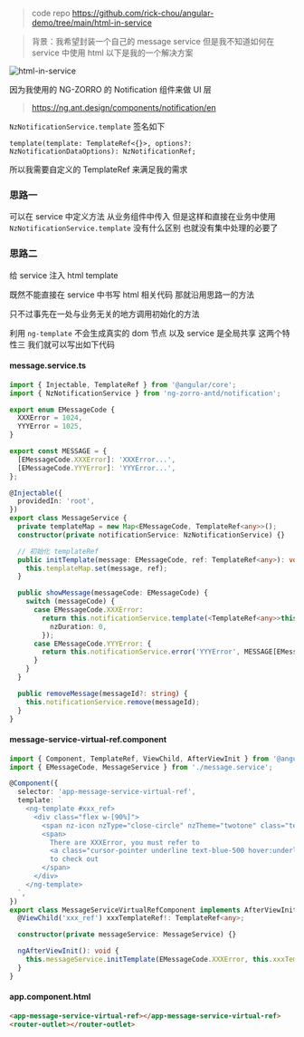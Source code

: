 > code repo https://github.com/rick-chou/angular-demo/tree/main/html-in-service

> 背景：我希望封装一个自己的 message service 但是我不知道如何在 service 中使用 html 以下是我的一个解决方案

![html-in-service](https://rick-chou.github.io/one-piece/assets/img/html-in-service.png)

因为我使用的 NG-ZORRO 的 Notification 组件来做 UI 层

> https://ng.ant.design/components/notification/en

`NzNotificationService.template` 签名如下

```
template(template: TemplateRef<{}>, options?: NzNotificationDataOptions): NzNotificationRef;
```

所以我需要自定义的 TemplateRef 来满足我的需求

### 思路一

可以在 service 中定义方法 从业务组件中传入 但是这样和直接在业务中使用 `NzNotificationService.template` 没有什么区别 也就没有集中处理的必要了

### 思路二

给 service 注入 html template

既然不能直接在 service 中书写 html 相关代码 那就沿用思路一的方法

只不过事先在一处与业务无关的地方调用初始化的方法

利用 `ng-template` 不会生成真实的 dom 节点 以及 service 是全局共享 这两个特性三 我们就可以写出如下代码

#### message.service.ts

```ts
import { Injectable, TemplateRef } from '@angular/core';
import { NzNotificationService } from 'ng-zorro-antd/notification';

export enum EMessageCode {
  XXXError = 1024,
  YYYError = 1025,
}

export const MESSAGE = {
  [EMessageCode.XXXError]: 'XXXError...',
  [EMessageCode.YYYError]: 'YYYError...',
};

@Injectable({
  providedIn: 'root',
})
export class MessageService {
  private templateMap = new Map<EMessageCode, TemplateRef<any>>();
  constructor(private notificationService: NzNotificationService) {}

  // 初始化 templateRef
  public initTemplate(message: EMessageCode, ref: TemplateRef<any>): void {
    this.templateMap.set(message, ref);
  }

  public showMessage(messageCode: EMessageCode) {
    switch (messageCode) {
      case EMessageCode.XXXError:
        return this.notificationService.template(<TemplateRef<any>>this.templateMap.get(messageCode), {
          nzDuration: 0,
        });
      case EMessageCode.YYYError: {
        return this.notificationService.error('YYYError', MESSAGE[EMessageCode.YYYError]);
      }
    }
  }

  public removeMessage(messageId?: string) {
    this.notificationService.remove(messageId);
  }
}
```

#### message-service-virtual-ref.component

```ts
import { Component, TemplateRef, ViewChild, AfterViewInit } from '@angular/core';
import { EMessageCode, MessageService } from './message.service';

@Component({
  selector: 'app-message-service-virtual-ref',
  template: `
    <ng-template #xxx_ref>
      <div class="flex w-[90%]">
        <span nz-icon nzType="close-circle" nzTheme="twotone" class="text-lg mr-2"></span>
        <span>
          There are XXXError, you must refer to
          <a class="cursor-pointer underline text-blue-500 hover:underline" target="_black">something</a>
          to check out
        </span>
      </div>
    </ng-template>
  `,
})
export class MessageServiceVirtualRefComponent implements AfterViewInit {
  @ViewChild('xxx_ref') xxxTemplateRef!: TemplateRef<any>;

  constructor(private messageService: MessageService) {}

  ngAfterViewInit(): void {
    this.messageService.initTemplate(EMessageCode.XXXError, this.xxxTemplateRef);
  }
}
```

#### app.component.html

```html
<app-message-service-virtual-ref></app-message-service-virtual-ref> 
<router-outlet></router-outlet>
```
